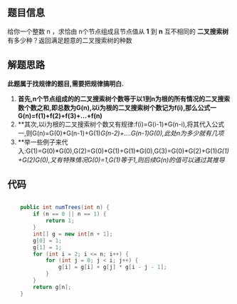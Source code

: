## 题目信息

给你一个整数 n ，求恰由 n个节点组成且节点值从 **1** 到 **n** 互不相同的 **二叉搜索树** 有多少种？返回满足题意的二叉搜索树的种数

## 解题思路

**此题属于找规律的题目,需要把规律搞明白.**

1. **首先,n个节点组成的的二叉搜索树个数等于以1到n为根的所有情况的二叉搜索数个数之和,即总数为G(n),以i为根的二叉搜索树个数记为f(i),那么公式一G(n)=f(1)+f(2)+f(3)+...+f(n)**
2. **其次,以i为根的二叉搜索树个数又有规律:f(i)=G(i-1)*G(n-i),将其代入公式一,则G(n)=G(0)*G(n-1)+G(1)*G(n-2)+....G(n-1)*G(0),此处n为多少就有几项**
3. **举一些例子来代入:G(1)=G(0)*G(0),G(2)=G(0)*G(1)+G(1)*G(0),G(3)=G(0)*G(2)+G(1)*G(1)+G(2)*G(0),又有特殊情况G(0)=1,G(1)等于1,则后续G(n)的值可以通过其推导**

## 代码

```java

    public int numTrees(int n) {
        if (n == 0 || n == 1) {
            return 1;
        }
        int[] g = new int[n + 1];
        g[0] = 1;
        g[1] = 1;
        for (int i = 2; i <= n; i++) {
            for (int j = 0; j < i; j++) {
                g[i] = g[i] + g[j] * g[i - j - 1];
            }
        }
        return g[n];
    }
```
